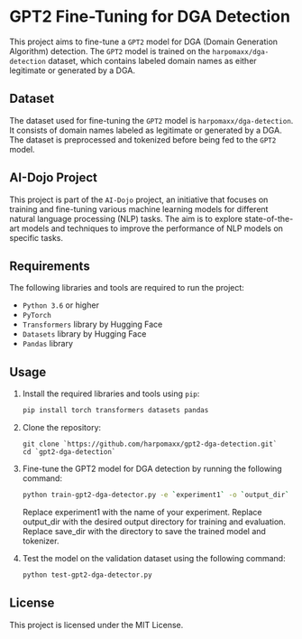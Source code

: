 # GPT2 Fine-Tuning for DGA Detection

This project aims to fine-tune a `GPT2` model for DGA (Domain Generation Algorithm) detection. The `GPT2` model is trained on the `harpomaxx/dga-detection` dataset, which contains labeled domain names as either legitimate or generated by a DGA.

## Dataset

The dataset used for fine-tuning the `GPT2` model is `harpomaxx/dga-detection`. It consists of domain names labeled as legitimate or generated by a DGA. The dataset is preprocessed and tokenized before being fed to the `GPT2` model.

## AI-Dojo Project

This project is part of the `AI-Dojo` project, an initiative that focuses on training and fine-tuning various machine learning models for different natural language processing (NLP) tasks. The aim is to explore state-of-the-art models and techniques to improve the performance of NLP models on specific tasks.

## Requirements

The following libraries and tools are required to run the project:

- `Python 3.6` or higher
- `PyTorch`
- `Transformers` library by Hugging Face
- `Datasets` library by Hugging Face
- `Pandas` library

## Usage

1. Install the required libraries and tools using `pip`:

   ```bash
   pip install torch transformers datasets pandas
   ```
2. Clone the repository:

   ```
   git clone `https://github.com/harpomaxx/gpt2-dga-detection.git`
   cd `gpt2-dga-detection`
   ```
3. Fine-tune the GPT2 model for DGA detection by running the following command:

   ```bash
   python train-gpt2-dga-detector.py -e `experiment1` -o `output_dir` -s `save_dir`
   ```
   Replace experiment1 with the name of your experiment.
   Replace output_dir with the desired output directory for training and evaluation.
   Replace save_dir with the directory to save the trained model and tokenizer.

4. Test the model on the validation dataset using the following command:
   ```bash
   python test-gpt2-dga-detector.py
   ```


## License
This project is licensed under the MIT License.

